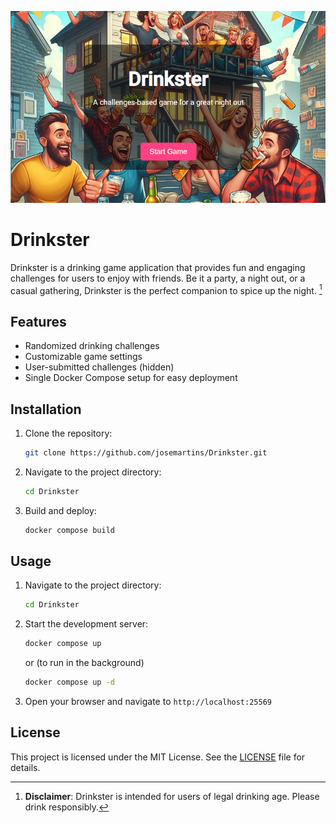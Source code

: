 ![Drinkster](preview.png)

# Drinkster

Drinkster is a drinking game application that provides fun and engaging challenges for users to enjoy with friends.
Be it a party, a night out, or a casual gathering, Drinkster is the perfect companion to spice up the night. [^1]


## Features

- Randomized drinking challenges
- Customizable game settings
- User-submitted challenges (hidden)
- Single Docker Compose setup for easy deployment

## Installation

1. Clone the repository:
    ```bash
    git clone https://github.com/josemartins/Drinkster.git
    ```
2. Navigate to the project directory:
    ```bash
    cd Drinkster
    ```
3. Build and deploy:
    ```bash
    docker compose build
    ```

## Usage



1. Navigate to the project directory:
    ```bash
    cd Drinkster
    ```

2. Start the development server:
    ```bash
    docker compose up 
    ```
    or (to run in the background)
    ```bash
    docker compose up -d
    ```

3. Open your browser and navigate to `http://localhost:25569`


## License

This project is licensed under the MIT License. See the [LICENSE](LICENSE) file for details.


[^1]: **Disclaimer**: Drinkster is intended for users of legal drinking age. Please drink responsibly.
